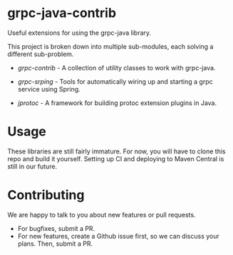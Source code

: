 grpc-java-contrib
=================
Useful extensions for using the grpc-java library.

This project is broken down into multiple sub-modules, each solving a different sub-problem.

* *grpc-contrib* - A collection of utility classes to work with grpc-java.

* *grpc-srping* - Tools for automatically wiring up and starting a grpc service using Spring.

* *jprotoc* - A framework for building protoc extension plugins in Java.

Usage
=====
These libraries are still fairly immature. For now, you will have to clone this repo and build it yourself. Setting
up CI and deploying to Maven Central is still in our future.

Contributing
============
We are happy to talk to you about new features or pull requests. 

* For bugfixes, submit a PR. 
* For new features, create a Github issue first, so we can discuss your plans. Then, submit a PR.
